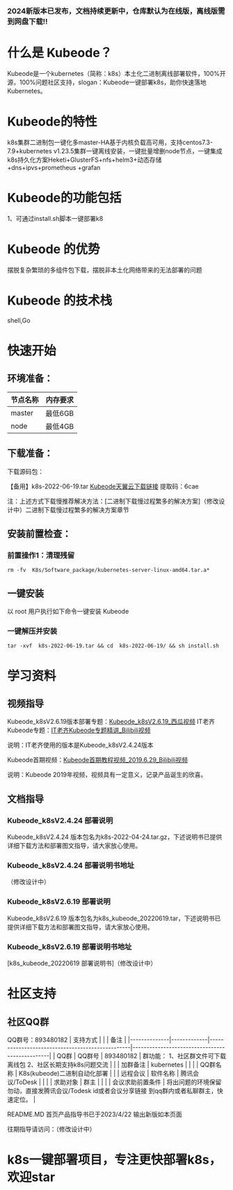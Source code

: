 
# 

### 2024新版本已发布，文档持续更新中，仓库默认为在线版，离线版需到网盘下载!!




# 什么是 Kubeode？
Kubeode是一个kubernetes（简称：k8s）本土化二进制离线部署软件，100%开源，100%问题社区支持，slogan：Kubeode一键部署k8s，助你快速落地 Kubernetes。
# Kubeode的特性
k8s集群二进制包一键化多master-HA基于内核负载高可用，支持centos7.3-7.9+kubernetes v1.23.5集群一键离线安装，一键批量增删node节点，一键集成k8s持久化方案Heketi+GlusterFS+nfs+helm3+动态存储+dns+ipvs+prometheus +grafan

# Kubeode的功能包括
1、可通过install.sh脚本一键部署k8
# Kubeode 的优势
摆脱复杂繁琐的多组件包下载，摆脱非本土化网络带来的无法部署的问题
# Kubeode 的技术栈
shell,Go
# 快速开始
## 环境准备：
| 节点名称   | 内存要求  |
|--------|-------|
| master | 最低6GB |
| node   | 最低4GB |
## 下载准备：
下载源码包：

【备用】k8s-2022-06-19.tar [Kubeode天翼云下载链接](https://cloud.189.cn/t/JRZrmiBFbeUj)
提取码：6cae

注：上述方式下载慢推荐解决方法：[二进制下载慢过程繁多的解决方案]（修改设计中）二进制下载慢过程繁多的解决方案章节


## 安装前置检查：
### 前置操作1：清理残留

```
rm -fv  K8s/Software_package/kubernetes-server-linux-amd64.tar.a*
```

## 一键安装
以 root 用户执行如下命令一键安装 Kubeode
### 一键解压并安装
```
tar -xvf  k8s-2022-06-19.tar && cd  k8s-2022-06-19/ && sh install.sh
```
# 学习资料
## 视频指导

Kubeode_k8sV2.6.19版本部署专题：[Kubeode_k8sV2.6.19_西瓜视频](https://www.ixigua.com/7128215671556702723?wid_try=1)
IT老齐Kubeode专题：[IT老齐Kubeode专题精讲_Bilibili视频](https://www.bilibili.com/video/BV1DS4y1n7LV/?spm_id_from=333.337.search-card.all.click)

说明：IT老齐使用的版本是Kubeode_k8sV2.4.24版本

Kubeode首期视频：[Kubeode首期教程视频_2019.6.29_Bilibili视频](https://www.bilibili.com/video/av57242055/?from=search&seid=4003077921686184728&vd_source=8c375a0de2b26977fcd2fb2e63752f49)

说明：Kubeode 2019年视频，视频具有一定意义，记录产品诞生的欣喜。
## 文档指导
### Kubeode_k8sV2.4.24 部署说明

Kubeode_k8sV2.4.24 版本包名为k8s-2022-04-24.tar.gz，下述说明书已提供详细下载方法和部署图文指导，请大家放心使用。

### Kubeode_k8sV2.4.24 部署说明书地址

（修改设计中）

### Kubeode_k8sV2.6.19 部署说明

Kubeode_k8sV2.6.19 版本包名为k8s_kubeode_20220619.tar，下述说明书已提供详细下载方法和部署图文指导，请大家放心使用。

### Kubeode_k8sV2.6.19 部署说明书地址

[k8s_kubeode_20220619 部署说明书]（修改设计中）

# 社区支持
## 社区QQ群
QQ群号：893480182
| 支持方式   |          |                                                         | 备注                                 |
|--------------|-------------|-------------------------------------------------|------------------------------------------------|
| QQ群      | QQ群号     | 893480182                                               | 群功能： 1、社区群文件可下载离线包 2、社区长期支持k8s问题交流 |
|        | 加群备注        | kubernetes                                              |                                    |
|        | QQ群名称       | K8s(kubeode)二进制自动化部署                                    |                                    |
| 远程会议      | 软件名称        | 腾讯会议/ToDesk                                             |                                    |
|        | 求助对象     | 群主                                                      |                                    |
|        | 会议求助前置条件 | 将出问题的环境保留勿动，直接发腾讯会议/Todesk id或者会议分享链接 到qq群内或者私聊群主，快速定位。 |

README.MD 首页产品指导书已于2023/4/22 输出新版如本页面

往期指导请访问：（修改设计中）

# k8s一键部署项目，专注更快部署k8s，欢迎star




